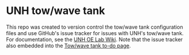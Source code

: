 UNH tow/wave tank
=================

This repo was created to version control the tow/wave tank configuration files 
and use GitHub's issue tracker for issues with UNH's tow/wave tank. For 
documentation, see the 
[UNH OE Lab Wiki](https://marine.unh.edu/oelab/wiki/doku.php?id=tow_tank:start).
Note that the issue tracker also embedded into the 
[Tow/wave tank to-do page](https://marine.unh.edu/oelab/wiki/doku.php?id=tow_tank:to-do:start).
